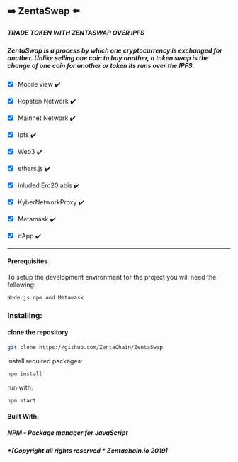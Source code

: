 ## :arrow_right: ZentaSwap :arrow_left:

##### TRADE TOKEN WITH ZENTASWAP OVER IPFS

##### ZentaSwap is a process by which one cryptocurrency is exchanged for another. Unlike selling one coin to buy another, a token swap is the change of one coin for another or token its runs over the IPFS.


- [x] Mobile view ✔️

- [x] Ropsten Network ✔️

- [x] Mainnet Network ✔️

- [x] Ipfs ✔️

- [x] Web3 ✔️

- [x] ethers.js ✔️

- [x] inluded Erc20.abis ✔️

- [x] KyberNetworkProxy ✔️

- [x] Metamask ✔️

- [x] dApp ✔️

----
#### Prerequisites

To setup the development environment for the project you will need the following:
````
Node.js npm and Metamask
````
### Installing:

#### clone the repository
```sh
git clone https://github.com/ZentaChain/ZentaSwap
````

install required packages:
````sh
npm install
````
run with:
````sh
npm start
````

#### Built With:

##### NPM - Package manager for JavaScript

##### *[Copyright all rights reserved * Zentachain.io 2019]
